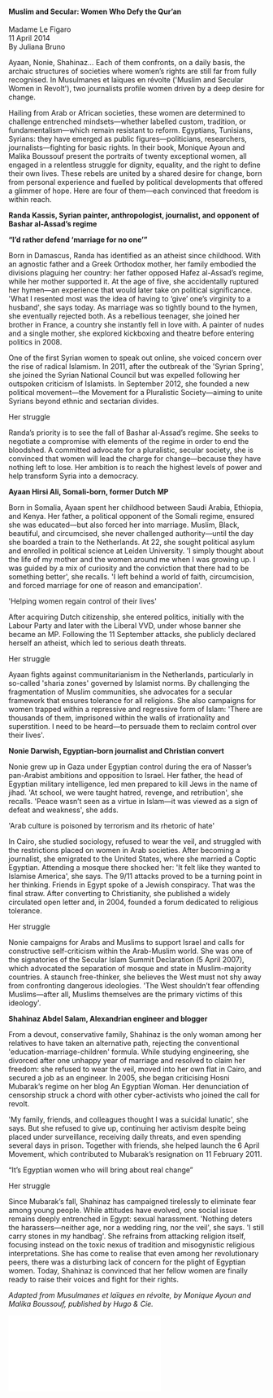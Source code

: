 <h4>Muslim and Secular: Women Who Defy the Qur’an</h4>

Madame Le Figaro  
11 April 2014  
By Juliana Bruno  

Ayaan, Nonie, Shahinaz… Each of them confronts, on a daily basis, the archaic structures of societies where women’s rights are still far from fully recognised. In Musulmanes et laïques en révolte ('Muslim and Secular Women in Revolt'), two journalists profile women driven by a deep desire for change.

Hailing from Arab or African societies, these women are determined to challenge entrenched mindsets—whether labelled custom, tradition, or fundamentalism—which remain resistant to reform. Egyptians, Tunisians, Syrians: they have emerged as public figures—politicians, researchers, journalists—fighting for basic rights. In their book, Monique Ayoun and Malika Boussouf present the portraits of twenty exceptional women, all engaged in a relentless struggle for dignity, equality, and the right to define their own lives. These rebels are united by a shared desire for change, born from personal experience and fuelled by political developments that offered a glimmer of hope. Here are four of them—each convinced that freedom is within reach.

<b>Randa Kassis, Syrian painter, anthropologist, journalist, and opponent of Bashar al-Assad’s regime</b>

<b>“I’d rather defend ‘marriage for no one’”</b>

Born in Damascus, Randa has identified as an atheist since childhood. With an agnostic father and a Greek Orthodox mother, her family embodied the divisions plaguing her country: her father opposed Hafez al-Assad’s regime, while her mother supported it. At the age of five, she accidentally ruptured her hymen—an experience that would later take on political significance. 'What I resented most was the idea of having to ‘give’ one’s virginity to a husband', she says today. As marriage was so tightly bound to the hymen, she eventually rejected both. As a rebellious teenager, she joined her brother in France, a country she instantly fell in love with. A painter of nudes and a single mother, she explored kickboxing and theatre before entering politics in 2008.

One of the first Syrian women to speak out online, she voiced concern over the rise of radical Islamism. In 2011, after the outbreak of the 'Syrian Spring', she joined the Syrian National Council but was expelled following her outspoken criticism of Islamists. In September 2012, she founded a new political movement—the Movement for a Pluralistic Society—aiming to unite Syrians beyond ethnic and sectarian divides.

Her struggle

Randa’s priority is to see the fall of Bashar al-Assad’s regime. She seeks to negotiate a compromise with elements of the regime in order to end the bloodshed. A committed advocate for a pluralistic, secular society, she is convinced that women will lead the charge for change—because they have nothing left to lose. Her ambition is to reach the highest levels of power and help transform Syria into a democracy.

<b>Ayaan Hirsi Ali, Somali-born, former Dutch MP</b>

Born in Somalia, Ayaan spent her childhood between Saudi Arabia, Ethiopia, and Kenya. Her father, a political opponent of the Somali regime, ensured she was educated—but also forced her into marriage. Muslim, Black, beautiful, and circumcised, she never challenged authority—until the day she boarded a train to the Netherlands. At 22, she sought political asylum and enrolled in political science at Leiden University. 'I simply thought about the life of my mother and the women around me when I was growing up. I was guided by a mix of curiosity and the conviction that there had to be something better', she recalls. 'I left behind a world of faith, circumcision, and forced marriage for one of reason and emancipation'.

'Helping women regain control of their lives'

After acquiring Dutch citizenship, she entered politics, initially with the Labour Party and later with the Liberal VVD, under whose banner she became an MP. Following the 11 September attacks, she publicly declared herself an atheist, which led to serious death threats.

Her struggle

Ayaan fights against communitarianism in the Netherlands, particularly in so-called 'sharia zones' governed by Islamist norms. By challenging the fragmentation of Muslim communities, she advocates for a secular framework that ensures tolerance for all religions. She also campaigns for women trapped within a repressive and regressive form of Islam: 'There are thousands of them, imprisoned within the walls of irrationality and superstition. I need to be heard—to persuade them to reclaim control over their lives'.

<b>Nonie Darwish, Egyptian-born journalist and Christian convert</b>

Nonie grew up in Gaza under Egyptian control during the era of Nasser’s pan-Arabist ambitions and opposition to Israel. Her father, the head of Egyptian military intelligence, led men prepared to kill Jews in the name of jihad. 'At school, we were taught hatred, revenge, and retribution', she recalls. 'Peace wasn’t seen as a virtue in Islam—it was viewed as a sign of defeat and weakness', she adds.

'Arab culture is poisoned by terrorism and its rhetoric of hate'

In Cairo, she studied sociology, refused to wear the veil, and struggled with the restrictions placed on women in Arab societies. After becoming a journalist, she emigrated to the United States, where she married a Coptic Egyptian. Attending a mosque there shocked her: 'It felt like they wanted to Islamise America', she says. The 9/11 attacks proved to be a turning point in her thinking. Friends in Egypt spoke of a Jewish conspiracy. That was the final straw. After converting to Christianity, she published a widely circulated open letter and, in 2004, founded a forum dedicated to religious tolerance.

Her struggle

Nonie campaigns for Arabs and Muslims to support Israel and calls for constructive self-criticism within the Arab-Muslim world. She was one of the signatories of the Secular Islam Summit Declaration (5 April 2007), which advocated the separation of mosque and state in Muslim-majority countries. A staunch free-thinker, she believes the West must not shy away from confronting dangerous ideologies. 'The West shouldn’t fear offending Muslims—after all, Muslims themselves are the primary victims of this ideology'.

<b>Shahinaz Abdel Salam, Alexandrian engineer and blogger</b>

From a devout, conservative family, Shahinaz is the only woman among her relatives to have taken an alternative path, rejecting the conventional 'education-marriage-children' formula. While studying engineering, she divorced after one unhappy year of marriage and resolved to claim her freedom: she refused to wear the veil, moved into her own flat in Cairo, and secured a job as an engineer. In 2005, she began criticising Hosni Mubarak’s regime on her blog An Egyptian Woman. Her denunciation of censorship struck a chord with other cyber-activists who joined the call for revolt.

'My family, friends, and colleagues thought I was a suicidal lunatic', she says. But she refused to give up, continuing her activism despite being placed under surveillance, receiving daily threats, and even spending several days in prison. Together with friends, she helped launch the 6 April Movement, which contributed to Mubarak’s resignation on 11 February 2011.

“It’s Egyptian women who will bring about real change”

Her struggle

Since Mubarak’s fall, Shahinaz has campaigned tirelessly to eliminate fear among young people. While attitudes have evolved, one social issue remains deeply entrenched in Egypt: sexual harassment. 'Nothing deters the harassers—neither age, nor a wedding ring, nor the veil', she says. 'I still carry stones in my handbag'. She refrains from attacking religion itself, focusing instead on the toxic nexus of tradition and misogynistic religious interpretations. She has come to realise that even among her revolutionary peers, there was a disturbing lack of concern for the plight of Egyptian women. Today, Shahinaz is convinced that her fellow women are finally ready to raise their voices and fight for their rights.

_Adapted from Musulmanes et laïques en révolte, by Monique Ayoun and Malika Boussouf, published by Hugo & Cie._

![](10.pdf)
<p></p>

